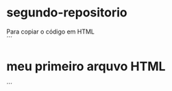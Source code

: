 # segundo-repositorio

Para copiar o código em HTML  
´´´
<thml>
  <h1>meu primeiro arquvo HTML</h1>
</html>
´´´
